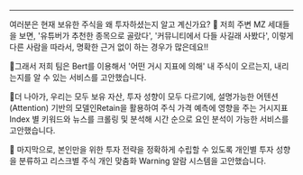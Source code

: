 ---------------------
여러분은 현재 보유한 주식을 왜 투자하셨는지 알고 계신가요? 🤔
저희 주변 MZ 세대들을 보면, '유튜버가 추천한 종목으로 골랐다', '커뮤니티에서 다들 사길래 사봤다', 이렇게 다른 사람을 따라서, 명확한 근거 없이 하는 경우가 많은데요!!

💫그래서 저희 팀은 Bert를 이용해서 
'어떤 거시 지표에 의해' 내 주식이 오르는지, 내리는지를 알 수 있는 서비스를 고안했습니다. 

💫더 나아가, 우리는 모두 보유 자산, 투자 성향이 모두 다르기에, 
설명가능한 어텐션(Attention) 기반의 모델인Retain을 활용하여 주식 가격 예측에 영향을 주는 거시지표 Index 별 키워드와 뉴스를 크롤링 및 분석해 
시간 순으로 요인 분석이 가능한 서비스를 고안했습니다. 

💫 마지막으로, 본인만을 위한 투자 전략을 정확하게 수립할 수 있도록
개인별 투자 성향을 분류하고 리스크별 주식 개인 맞춤화 Warning 알람 시스템을 고안했습니다.



